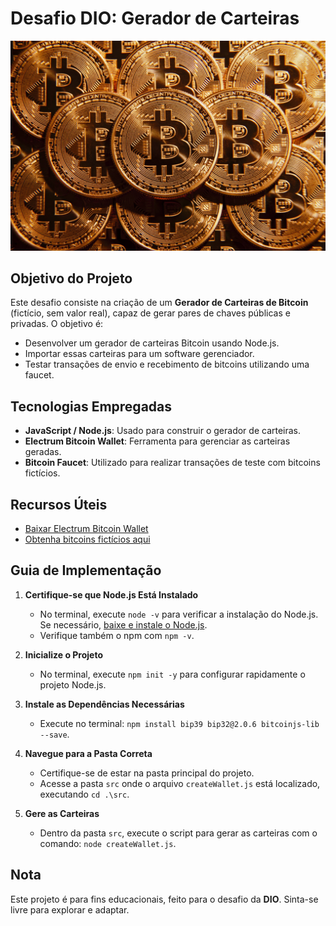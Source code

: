 <!-- Projeto Finalizado -->
# Desafio DIO: Gerador de Carteiras

<div align="center">
  <img src="Thumb.jfif" alt="Bitcoin Banner"/>
</div>

## Objetivo do Projeto

Este desafio consiste na criação de um **Gerador de Carteiras de Bitcoin** (fictício, sem valor real), capaz de gerar pares de chaves públicas e privadas. O objetivo é:

- Desenvolver um gerador de carteiras Bitcoin usando Node.js.
- Importar essas carteiras para um software gerenciador.
- Testar transações de envio e recebimento de bitcoins utilizando uma faucet.

## Tecnologias Empregadas

- **JavaScript / Node.js**: Usado para construir o gerador de carteiras.
- **Electrum Bitcoin Wallet**: Ferramenta para gerenciar as carteiras geradas.
- **Bitcoin Faucet**: Utilizado para realizar transações de teste com bitcoins fictícios.

## Recursos Úteis

- [Baixar Electrum Bitcoin Wallet](https://electrum.org/#download)
- [Obtenha bitcoins fictícios aqui](https://bitcoinfaucet.uo1.net)

## Guia de Implementação

1. **Certifique-se que Node.js Está Instalado**
   - No terminal, execute `node -v` para verificar a instalação do Node.js. Se necessário, [baixe e instale o Node.js](https://nodejs.org/).
   - Verifique também o npm com `npm -v`.

2. **Inicialize o Projeto**
   - No terminal, execute `npm init -y` para configurar rapidamente o projeto Node.js.

3. **Instale as Dependências Necessárias**
   - Execute no terminal: `npm install bip39 bip32@2.0.6 bitcoinjs-lib --save`.

4. **Navegue para a Pasta Correta**
   - Certifique-se de estar na pasta principal do projeto.
   - Acesse a pasta `src` onde o arquivo `createWallet.js` está localizado, executando `cd .\src`.

5. **Gere as Carteiras**
   - Dentro da pasta `src`, execute o script para gerar as carteiras com o comando: `node createWallet.js`.

## Nota

Este projeto é para fins educacionais, feito para o desafio da **DIO**. Sinta-se livre para explorar e adaptar.
